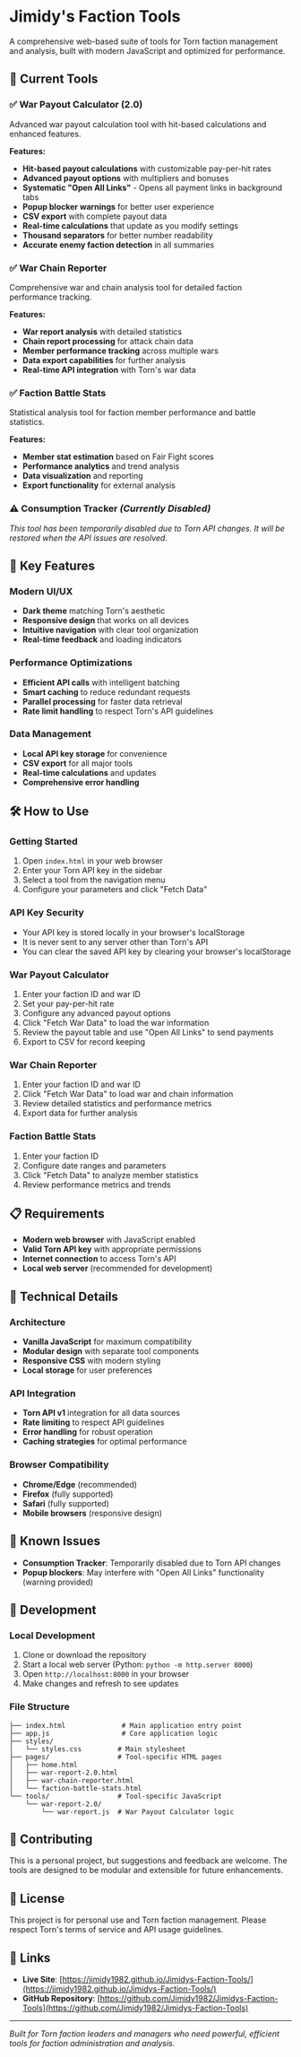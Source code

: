 # Jimidy's Faction Tools

A comprehensive web-based suite of tools for Torn faction management and analysis, built with modern JavaScript and optimized for performance.

## 🎯 Current Tools

### ✅ **War Payout Calculator (2.0)**
Advanced war payout calculation tool with hit-based calculations and enhanced features.

**Features:**
- **Hit-based payout calculations** with customizable pay-per-hit rates
- **Advanced payout options** with multipliers and bonuses
- **Systematic "Open All Links"** - Opens all payment links in background tabs
- **Popup blocker warnings** for better user experience
- **CSV export** with complete payout data
- **Real-time calculations** that update as you modify settings
- **Thousand separators** for better number readability
- **Accurate enemy faction detection** in all summaries

### ✅ **War Chain Reporter**
Comprehensive war and chain analysis tool for detailed faction performance tracking.

**Features:**
- **War report analysis** with detailed statistics
- **Chain report processing** for attack chain data
- **Member performance tracking** across multiple wars
- **Data export capabilities** for further analysis
- **Real-time API integration** with Torn's war data

### ✅ **Faction Battle Stats**
Statistical analysis tool for faction member performance and battle statistics.

**Features:**
- **Member stat estimation** based on Fair Fight scores
- **Performance analytics** and trend analysis
- **Data visualization** and reporting
- **Export functionality** for external analysis

### ⚠️ **Consumption Tracker** *(Currently Disabled)*
*This tool has been temporarily disabled due to Torn API changes. It will be restored when the API issues are resolved.*

## 🚀 Key Features

### **Modern UI/UX**
- **Dark theme** matching Torn's aesthetic
- **Responsive design** that works on all devices
- **Intuitive navigation** with clear tool organization
- **Real-time feedback** and loading indicators

### **Performance Optimizations**
- **Efficient API calls** with intelligent batching
- **Smart caching** to reduce redundant requests
- **Parallel processing** for faster data retrieval
- **Rate limit handling** to respect Torn's API guidelines

### **Data Management**
- **Local API key storage** for convenience
- **CSV export** for all major tools
- **Real-time calculations** and updates
- **Comprehensive error handling**

## 🛠️ How to Use

### **Getting Started**
1. Open `index.html` in your web browser
2. Enter your Torn API key in the sidebar
3. Select a tool from the navigation menu
4. Configure your parameters and click "Fetch Data"

### **API Key Security**
- Your API key is stored locally in your browser's localStorage
- It is never sent to any server other than Torn's API
- You can clear the saved API key by clearing your browser's localStorage

### **War Payout Calculator**
1. Enter your faction ID and war ID
2. Set your pay-per-hit rate
3. Configure any advanced payout options
4. Click "Fetch War Data" to load the war information
5. Review the payout table and use "Open All Links" to send payments
6. Export to CSV for record keeping

### **War Chain Reporter**
1. Enter your faction ID and war ID
2. Click "Fetch War Data" to load war and chain information
3. Review detailed statistics and performance metrics
4. Export data for further analysis

### **Faction Battle Stats**
1. Enter your faction ID
2. Configure date ranges and parameters
3. Click "Fetch Data" to analyze member statistics
4. Review performance metrics and trends

## 📋 Requirements

- **Modern web browser** with JavaScript enabled
- **Valid Torn API key** with appropriate permissions
- **Internet connection** to access Torn's API
- **Local web server** (recommended for development)

## 🔧 Technical Details

### **Architecture**
- **Vanilla JavaScript** for maximum compatibility
- **Modular design** with separate tool components
- **Responsive CSS** with modern styling
- **Local storage** for user preferences

### **API Integration**
- **Torn API v1** integration for all data sources
- **Rate limiting** to respect API guidelines
- **Error handling** for robust operation
- **Caching strategies** for optimal performance

### **Browser Compatibility**
- **Chrome/Edge** (recommended)
- **Firefox** (fully supported)
- **Safari** (fully supported)
- **Mobile browsers** (responsive design)

## 🐛 Known Issues

- **Consumption Tracker**: Temporarily disabled due to Torn API changes
- **Popup blockers**: May interfere with "Open All Links" functionality (warning provided)

## 📝 Development

### **Local Development**
1. Clone or download the repository
2. Start a local web server (Python: `python -m http.server 8000`)
3. Open `http://localhost:8000` in your browser
4. Make changes and refresh to see updates

### **File Structure**
```
├── index.html              # Main application entry point
├── app.js                  # Core application logic
├── styles/
│   └── styles.css         # Main stylesheet
├── pages/                 # Tool-specific HTML pages
│   ├── home.html
│   ├── war-report-2.0.html
│   ├── war-chain-reporter.html
│   └── faction-battle-stats.html
└── tools/                 # Tool-specific JavaScript
    └── war-report-2.0/
        └── war-report.js  # War Payout Calculator logic
```

## 🤝 Contributing

This is a personal project, but suggestions and feedback are welcome. The tools are designed to be modular and extensible for future enhancements.

## 📄 License

This project is for personal use and Torn faction management. Please respect Torn's terms of service and API usage guidelines.

## 🔗 Links

- **Live Site**: [https://jimidy1982.github.io/Jimidys-Faction-Tools/](https://jimidy1982.github.io/Jimidys-Faction-Tools/)
- **GitHub Repository**: [https://github.com/Jimidy1982/Jimidys-Faction-Tools](https://github.com/Jimidy1982/Jimidys-Faction-Tools)

---

*Built for Torn faction leaders and managers who need powerful, efficient tools for faction administration and analysis.* 